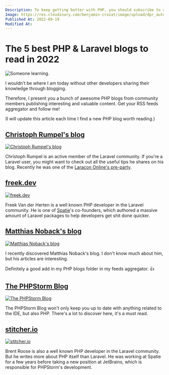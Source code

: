 ```yaml
---
Description: To keep getting better with PHP, you should subscribe to as many quality blogs as possible. In this article, I share the ones I often read myself.
Image: https://res.cloudinary.com/benjamin-crozat/image/upload/dpr_auto,f_auto,q_auto,w_auto/v1667429443/learning_h3gjog.jpg
Published At: 2022-09-19
Modified At:
---
```


# The 5 best PHP & Laravel blogs to read in 2022

![Someone learning.](https://res.cloudinary.com/benjamin-crozat/image/upload/dpr_auto,f_auto,q_auto,w_auto/v1667429443/learning_h3gjog.jpg)

I wouldn’t be where I am today without other developers sharing their knowledge through blogging.

Therefore, I present you a bunch of awesome PHP blogs from community members publishing interesting and valuable content. Get your RSS feeds aggregator and follow me!

(I will update this article each time I find a new PHP blog worth reading.)

## [Christoph Rumpel's blog](https://christoph-rumpel.com)

<a href="https://christoph-rumpel.com" target="_blank" rel="nofollow noopener noreferrer">
    <img loading="lazy" src="https://res.cloudinary.com/benjamin-crozat/image/upload/dpr_auto,f_auto,q_auto,w_auto/v1663614393/benjamincrozat.com/Screenshot_2022-09-19_at_21.05.50_k7dcj7.png" alt="Christoph Rumpel's blog" />
</a>

Christoph Rumpel is an active member of the Laravel community. If you're a Laravel user, you might want to check out all the useful tips he shares on his blog. Recently he was one of the [Laracon Online's pre-party](https://www.youtube.com/watch?v=3Bzb5fsn4Jo).

## [freek.dev](https://freek.dev)

<a href="https://freek.dev" target="_blank" rel="nofollow noopener noreferrer">
    <img loading="lazy" src="https://res.cloudinary.com/benjamin-crozat/image/upload/dpr_auto,f_auto,q_auto,w_auto/v1663614120/benjamincrozat.com/Screenshot_2022-09-19_at_21.00.55_nvjgqr.png" alt="freek.dev" />
</a>

Freek Van der Herten is a well known PHP developer in the Laravel community. He is one of [Spatie](https://spatie.be)'s co-founders, which authored a massive amount of Laravel packages to help developers get shit done quicker.

## [Matthias Noback's blog](https://matthiasnoback.nl/archives/)

<a href="https://matthiasnoback.nl/archives/" target="_blank" rel="nofollow noopener noreferrer">
    <img loading="lazy" src="https://res.cloudinary.com/benjamin-crozat/image/upload/dpr_auto,f_auto,q_auto,w_auto/v1663615680/benjamincrozat.com/Screenshot_2022-09-19_at_21.27.05_v8zfxv.png" alt="Matthias Noback's blog" />
</a>

I recently discovered Matthias Noback's blog. I don't know much about him, but his articles are interesting.

Definitely a good add in my PHP blogs folder in my feeds aggregator. 👍

## [The PHPStorm Blog](https://blog.jetbrains.com/phpstorm/)

<a href="https://blog.jetbrains.com/phpstorm/" target="_blank" rel="nofollow noopener noreferrer">
    <img loading="lazy" src="https://res.cloudinary.com/benjamin-crozat/image/upload/dpr_auto,f_auto,q_auto,w_auto/v1665601817/benjamincrozat.com/PHPStorm_zsosrq.png" alt="The PHPStorm Blog" />
</a>

The PHPStorm Blog won't only keep you up to date with anything related to the IDE, but also PHP. There's a lot to discover here, it's a must read.

## [stitcher.io](https://stitcher.io)

<a href="https://stitcher.io" target="_blank" rel="nofollow noopener noreferrer">
    <img loading="lazy" src="https://res.cloudinary.com/benjamin-crozat/image/upload/dpr_auto,f_auto,q_auto,w_auto/v1663614137/benjamincrozat.com/Screenshot_2022-09-19_at_21.01.01_acswro.png" alt="stitcher.io" />
</a>

Brent Roose is also a well known PHP developer in the Laravel community. But he writes more about PHP itself than Laravel. He was working at Spatie for a few years before taking a new position at JetBrains, which is responsible for PHPStorm's development.
